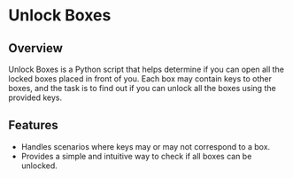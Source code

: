 # Unlock Boxes

## Overview
Unlock Boxes is a Python script that helps determine if you can open all the locked boxes placed in front of you. Each box may contain keys to other boxes, and the task is to find out if you can unlock all the boxes using the provided keys.

## Features
- Handles scenarios where keys may or may not correspond to a box.
- Provides a simple and intuitive way to check if all boxes can be unlocked.

